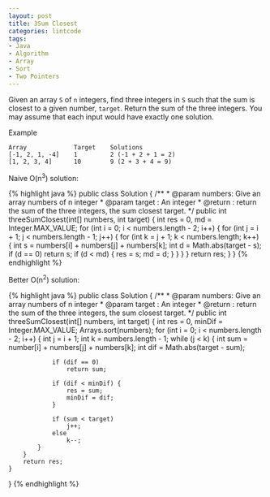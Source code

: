 ```yaml
---
layout: post
title: 3Sum Closest
categories: lintcode
tags:
- Java
- Algorithm
- Array
- Sort
- Two Pointers
---
```


Given an array `S` of `n` integers, find three integers in `S` such that the sum is closest to a given number, `target`. Return the sum of the three integers. You may assume that each input would have exactly one solution.

Example

```
Array             Target    Solutions
[-1, 2, 1, -4]    1         2 (-1 + 2 + 1 = 2)
[1, 2, 3, 4]      10        9 (2 + 3 + 4 = 9)
```

Naive O(n<sup>3</sup>) solution:

{% highlight java %}
public class Solution {
    /**
     * @param numbers: Give an array numbers of n integer
     * @param target : An integer
     * @return : return the sum of the three integers, the sum closest target.
     */
    public int threeSumClosest(int[] numbers, int target) {
        int res = 0, md = Integer.MAX_VALUE; 
        for (int i = 0; i < numbers.length - 2; i++) {
            for (int j = i + 1; j < numbers.length - 1; j++) {
                for (int k = j + 1; k < numbers.length; k++) {
                    int s = numbers[i] + numbers[j] + numbers[k];
                    int d = Math.abs(target - s);
                    if (d == 0)
                        return s;
                    if (d < md) {
                        res = s;
                        md = d;
                    }
                }
            }
        }
        return res;
    }
}
{% endhighlight %}

Better O(n<sup>2</sup>) solution:

{% highlight java %}
public class Solution {
    /**
     * @param numbers: Give an array numbers of n integer
     * @param target : An integer
     * @return : return the sum of the three integers, the sum closest target.
     */
    public int threeSumClosest(int[] numbers, int target) {
        int res = 0, minDif = Integer.MAX_VALUE;
        Arrays.sort(numbers);
        for (int i = 0; i < numbers.length - 2; i++) {
            int j = i + 1;
            int k = numbers.length - 1;
            while (j < k) {
                int sum = number[i] + numbers[j] + numbers[k];
                int dif = Math.abs(target - sum);
                
                if (dif == 0)
                    return sum;
                
                if (dif < minDif) {
                    res = sum;
                    minDif = dif;
                }
                
                if (sum < target)
                    j++;
                else
                    k--;
            }
        }
        return res;
    }
}
{% endhighlight %}